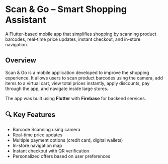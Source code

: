 # Scan & Go – Smart Shopping Assistant

A Flutter-based mobile app that simplifies shopping by scanning product barcodes,
real-time price updates, instant checkout, and in-store navigation.


## Overview

Scan & Go is a mobile application developed to improve the shopping experience. It allows users to scan product barcodes using the camera, add items to a virtual cart, view total prices instantly, apply discounts, pay through the app, and navigate inside large stores.

The app was built using **Flutter** with **Firebase** for backend services.
## 🔍 Key Features

-  Barcode Scanning using camera
-  Real-time price updates
-  Multiple payment options (credit card, digital wallets)
-  In-store navigation map
-  Instant checkout with QR verification
-  Personalized offers based on user preferences
